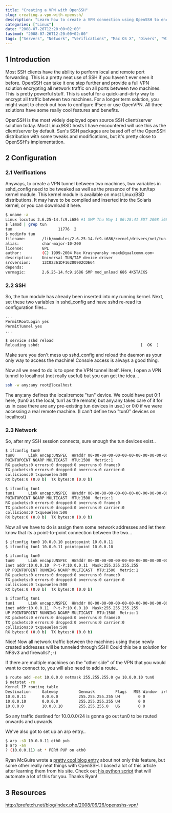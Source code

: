 ```yaml
---
title: "Creating a VPN with OpenSSH"
slug: creating-a-vpn-with-openssh/
description: "Learn how to create a VPN connection using OpenSSH to encrypt all traffic between two machines."
categories: ["Linux"]
date: "2008-07-26T12:20:00+02:00"
lastmod: "2008-07-26T12:20:00+02:00"
tags: ["Servers", "Network", "Verifications", "Mac OS X", "Divers", "Windows"]
---
```


## 1 Introduction

Most SSH clients have the ability to perform local and remote port forwarding. This is a pretty neat use of SSH if you haven't ever seen it before. OpenSSH can take it one step further and provide a full VPN solution encrypting all network traffic on all ports between two machines. This is pretty powerful stuff. This is useful for a quick-and-dirty way to encrypt all traffic between two machines. For a longer term solution, you might want to check out how to configure IPsec or use OpenVPN. All three solutions have some really cool features and benefits.

OpenSSH is the most widely deployed open source SSH client/server solution today. Most Linux/BSD hosts I have encountered will use this as the client/server by default. Sun's SSH packages are based off of the OpenSSH distribution with some tweaks and modifications, but it's pretty close to OpenSSH's implementation.

## 2 Configuration

### 2.1 Verifications

Anyways, to create a VPN tunnel between two machines, two variables in sshd_config need to be tweaked as well as the presence of the tun/tap kernel module. This kernel module is available on most Linux/BSD distributions. It may have to be compiled and inserted into the Solaris kernel, or you can download it here.

```bash
$ uname -a
Linux locutus 2.6.25-14.fc9.i686 #1 SMP Thu May 1 06:28:41 EDT 2008 i686 i686 i386 GNU/Linux
$ lsmod | grep tun
tun                    11776  2
$ modinfo tun
filename:       /lib/modules/2.6.25-14.fc9.i686/kernel/drivers/net/tun.ko
alias:          char-major-10-200
license:        GPL
author:         (C) 1999-2004 Max Krasnyansky <maxk@qualcomm.com>
description:    Universal TUN/TAP device driver
srcversion:     12C02361DF16200902CDE64
depends:
vermagic:       2.6.25-14.fc9.i686 SMP mod_unload 686 4KSTACKS
```

### 2.2 SSH

So, the tun module has already been inserted into my running kernel. Next, set these two variables in sshd_config and have sshd re-read its configuration files…

```bash
...
PermitRootLogin yes
PermitTunnel yes
...
```

```bash
$ service sshd reload
Reloading sshd:                                            [  OK  ]
```

Make sure you don't mess up sshd_config and reload the daemon as your only way to access the machine! Console access is always a good thing.

Now all we need to do is to open the VPN tunnel itself. Here, I open a VPN tunnel to localhost (not really useful) but you can get the idea…

```bash
ssh -w any:any root@localhost
```

The any:any defines the local:remote "tun" device. We could have put 0:1 here, (tun0 as the local, tun1 as the remote) but any:any takes care of it for us in case there are any pre-existing tun devices in use.) or 0:0 if we were accessing a real remote machine. (I can't define two "tun0" devices on localhost)

### 2.3 Network

So, after my SSH session connects, sure enough the tun devices exist..

```bash
$ ifconfig tun0
tun0      Link encap:UNSPEC  HWaddr 00-00-00-00-00-00-00-00-00-00-00-00-00-00-00-00
POINTOPOINT NOARP MULTICAST  MTU:1500  Metric:1
RX packets:0 errors:0 dropped:0 overruns:0 frame:0
TX packets:0 errors:0 dropped:0 overruns:0 carrier:0
collisions:0 txqueuelen:500
RX bytes:0 (0.0 b)  TX bytes:0 (0.0 b)

$ ifconfig tun1
tun1      Link encap:UNSPEC  HWaddr 00-00-00-00-00-00-00-00-00-00-00-00-00-00-00-00
POINTOPOINT NOARP MULTICAST  MTU:1500  Metric:1
RX packets:0 errors:0 dropped:0 overruns:0 frame:0
TX packets:0 errors:0 dropped:0 overruns:0 carrier:0
collisions:0 txqueuelen:500
RX bytes:0 (0.0 b)  TX bytes:0 (0.0 b)
```

Now all we have to do is assign them some network addresses and let them know that its a point-to-point connection between the two…

```bash
$ ifconfig tun0 10.0.0.10 pointopoint 10.0.0.11
$ ifconfig tun1 10.0.0.11 pointopoint 10.0.0.10

$ ifconfig tun0
tun0      Link encap:UNSPEC  HWaddr 00-00-00-00-00-00-00-00-00-00-00-00-00-00-00-00
inet addr:10.0.0.10  P-t-P:10.0.0.11  Mask:255.255.255.255
UP POINTOPOINT RUNNING NOARP MULTICAST  MTU:1500  Metric:1
RX packets:0 errors:0 dropped:0 overruns:0 frame:0
TX packets:0 errors:0 dropped:0 overruns:0 carrier:0
collisions:0 txqueuelen:500
RX bytes:0 (0.0 b)  TX bytes:0 (0.0 b)

$ ifconfig tun1
tun1      Link encap:UNSPEC  HWaddr 00-00-00-00-00-00-00-00-00-00-00-00-00-00-00-00
inet addr:10.0.0.11  P-t-P:10.0.0.10  Mask:255.255.255.255
UP POINTOPOINT RUNNING NOARP MULTICAST  MTU:1500  Metric:1
RX packets:0 errors:0 dropped:0 overruns:0 frame:0
TX packets:0 errors:0 dropped:0 overruns:0 carrier:0
collisions:0 txqueuelen:500
RX bytes:0 (0.0 b)  TX bytes:0 (0.0 b)
```

Nice! Now all network traffic between the machines using those newly created addresses will be tunneled through SSH! Could this be a solution for NFSv3 and firewalls? ;-)

If there are multiple machines on the "other side" of the VPN that you would want to connect to, you will also need to add a route..

```bash
$ route add -net 10.0.0.0 netmask 255.255.255.0 gw 10.0.0.10 tun0
$ netstat -rn
Kernel IP routing table
Destination     Gateway         Genmask         Flags   MSS Window  irtt Iface
10.0.0.11       0.0.0.0         255.255.255.255 UH        0 0          0 tun0
10.0.0.10       0.0.0.0         255.255.255.255 UH        0 0          0 tun1
10.0.0.0        10.0.0.10       255.255.255.0   UG        0 0          0 tun0
```

So any traffic destined for 10.0.0.0/24 is gonna go out tun0 to be routed onwards and upwards.

We've also got to set up an arp entry..

```bash
$ arp -sD 10.0.0.11 eth0 pub
$ arp -an
? (10.0.0.11) at * PERM PUP on eth0
```

Ryan McGuire wrote a [pretty cool blog entry](https://wiki.enigmacurry.com/OpenSSH) about not only this feature, but some other really neat things with OpenSSH. I based a lot of this article after learning them from his site. Check out [his python script](https://www.enigmacurry.com/blog-post-files/vpn-up.py) that will automate a lot of this for you. Thanks Ryan!

## 3 Resources

http://prefetch.net/blog/index.php/2008/06/26/opensshs-vpn/
